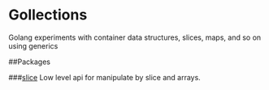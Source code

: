 # Gollections

Golang experiments with container data structures, slices, maps, and so on using generics

##Packages

###[slice](./slice/)
Low level api for manipulate by slice and arrays.
